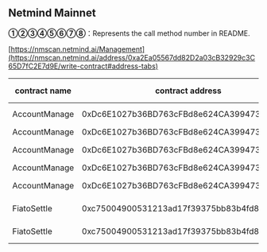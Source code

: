 ## Netmind Mainnet

**①②③④⑤⑥⑦⑧**：Represents the call method number in README.

[https://nmscan.netmind.ai/Management](https://nmscan.netmind.ai/address/0xa2Ea05567dd82D2a03cB32929c3C65D7fC2E7d9E/write-contract#address-tabs)

|contract name|contract address|Proposal ID|Operating Instructions|invoke methods|parameter invocation|
| --- | --- | --- |--- | --- |---|
|       AccountManage   | 0xDc6E1027b36BD763cFBd8e624CA3994737FA4b6c |  76    |    **⑥**Upgrade Contract  | upgrad| 0x2263423927ef933C59161aD22bc51D220AA3eAF8  |
|  AccountManage   | 0xDc6E1027b36BD763cFBd8e624CA3994737FA4b6c  |   77    |    **③**set   quota| updateQuota |    0x41107b6400000000000000000000000000000000000000000000000000000000000001f4     |
|  AccountManage   | 0xDc6E1027b36BD763cFBd8e624CA3994737FA4b6c |     78  |    **③**set   fiatoSettle| setFiatoSettle |     0xa9b59cc0000000000000000000000000c75004900531213ad17f39375bb83b4fd8f6c465    |
|   AccountManage   | 0xDc6E1027b36BD763cFBd8e624CA3994737FA4b6c  |    79   |    **③**set  feeTo | setFeeTo |    0xf46901ed0000000000000000000000006e3070e634a10cc59868b240021bd6c71303778b    |
|  AccountManage   | 0xDc6E1027b36BD763cFBd8e624CA3994737FA4b6c |     80  |    **③**set  quotaCny | updateQuotaCny |  0x35be12a20000000000000000000000000000000000000000000000000000000000001388       |
|      FiatoSettle    |0xc75004900531213ad17f39375bb83b4fd8F6c465  |   81    |    **⑥**Upgrade Contract  | upgrad|   0xE7b10279886A240F50E7d5AdB8EF9E1fC947cc83     |
|     FiatoSettle    |0xc75004900531213ad17f39375bb83b4fd8F6c465  |     82  |    **③**set  accountManage | setAccountManage |      0xdf37e873000000000000000000000000dc6e1027b36bd763cfbd8e624ca3994737fa4b6c   |


